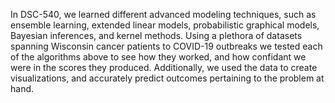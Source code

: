 In DSC-540, we learned different advanced modeling techniques, such as ensemble learning, extended linear models, probabilistic graphical models, Bayesian inferences, and kernel methods. Using a plethora of datasets spanning Wisconsin cancer patients to COVID-19 outbreaks we tested each of the algorithms above to see how they worked, and how confidant we were in the scores they produced. Additionally, we used the data to create visualizations, and accurately predict outcomes pertaining to the problem at hand.
